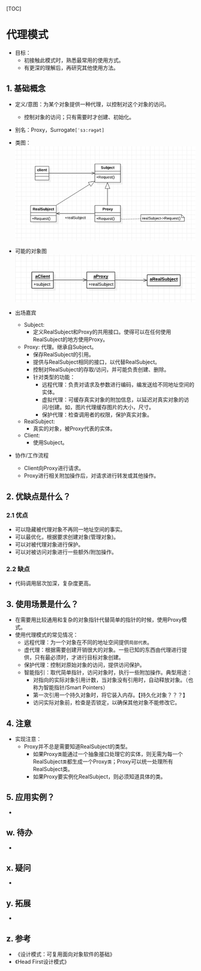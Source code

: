 [TOC]

# 代理模式
* 目标：
    * 初接触此模式时，熟悉最常用的使用方式。
    * 有更深的理解后，再研究其他使用方法。
## 1. 基础概念
* 定义/意图：为某个对象提供一种代理，以控制对这个对象的访问。
    * 控制对象的访问；只有需要时才创建、初始化。
* 别名：Proxy，Surrogate`[ˈsɜ:rəgət]`
* 类图：
![类图](./ClassDiagram.png)
* 可能的对象图
![对象图](./ObjectDiagram.png)
* 出场嘉宾
    * Subject: 
        * 定义RealSubject和Proxy的共用接口。使得可以在任何使用RealSubject的地方使用Proxy。
    * Proxy: 代理。继承自Subject。
        * 保存RealSubject的引用。
        * 提供与RealSubject相同的接口，以代替RealSubject。
        * 控制对RealSubject的存取/访问，并可能负责创建、删除。
        * 针对类型的功能：
            * 远程代理：负责对请求及参数进行编码，编发送给不同地址空间的实体。
            * 虚拟代理：可缓存真实对象的附加信息，以延迟对真实对象的访问/创建。如，图片代理缓存图片的大小，尺寸。
            * 保护代理：检查调用者的权限，保护真实对象。
    * RealSubject: 
        * 真实的对象，被Proxy代表的实体。
    * Client: 
        * 使用Subject。

* 协作/工作流程
    * Client向Proxy进行请求。
    * Proxy进行相关附加操作后，对请求进行转发或其他操作。

## 2. 优缺点是什么？
### 2.1 优点
* 可以隐藏被代理对象不再同一地址空间的事实。
* 可以最优化，根据要求创建对象(管理对象)。
* 可以对被代理对象进行保护。
* 可以对被访问对象进行一些额外/附加操作。

### 2.2 缺点
* 代码调用层次加深，复杂度更高。

## 3. 使用场景是什么？
* 在需要用比较通用和复杂的对象指针代替简单的指针的时候，使用Proxy模式。
* 使用代理模式的常见情况：
    * 远程代理：为一个对象在不同的地址空间提供`局部代表`。
    * 虚代理：根据需要创建开销很大的对象。一些已知的东西由代理进行提供，只有最必须时，才进行目标对象创建。
    * 保护代理：控制对原始对象的访问，提供访问保护。
    * 智能指引：取代简单指针，访问对象时，执行一些附加操作。典型用途：
        * 对指向的实际对象引用计数，当对象没有引用时，自动释放对象。（也称为智能指针/Smart Pointers）
        * 第一次引用一个持久对象时，将它装入内存。【持久化对象？？？】
        * 访问实际对象前，检查是否锁定，以确保其他对象不能修改它。

## 4. 注意
* 实现注意：
    * Proxy并不总是需要知道RealSubject的类型。
        * 如果Proxy`类`能通过一个抽象接口处理它的实体，则无需为每一个RealSubject`类`都生成一个Proxy`类`；Proxy可以统一处理所有RealSubject类。
        * 如果Proxy要实例化RealSubject，则必须知道具体的类。

## 5. 应用实例？
* 

## w. 待办
* 

## x. 疑问
* 

## y. 拓展
* 

## z. 参考
* 《设计模式：可复用面向对象软件的基础》
* 《Head First设计模式》

